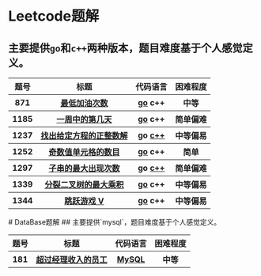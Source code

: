 # Leetcode题解
## 主要提供`go`和`c++`两种版本，题目难度基于个人感觉定义。
   <table>
        <tr>
            <th>题号</th>
            <th>标题</th>
            <th>代码语言</th>
            <th>困难程度</th>
        </tr>
        <tr>
            <th>871</th>
            <th><a href = "https://leetcode-cn.com/classic/problems/minimum-number-of-refueling-stops/description/">最低加油次数</a></th>
            <th><a href="https://github.com/Deep-Coder-zhui/Algorithm_Data-structure/blob/master/leetcode/golang/871.%20%E6%9C%80%E4%BD%8E%E5%8A%A0%E6%B2%B9%E6%AC%A1%E6%95%B0.go">go</a>&nbsp;c++</th>
            <th>中等</th>
        </tr>
           <tr>
            <th>1185</th>
            <th><a href = "https://leetcode-cn.com/classic/problems/day-of-the-week/description/">一周中的第几天</a></th>
            <th><a href="https://github.com/Deep-Coder-zhui/Algorithm_Data-structure/blob/master/leetcode/golang/1185.%20%E4%B8%80%E5%91%A8%E4%B8%AD%E7%9A%84%E7%AC%AC%E5%87%A0%E5%A4%A9.go">go</a>&nbsp;c++</th>
            <th>简单偏难</th>
        </tr>
        <tr>
            <th>1237</th>
            <th><a href = "https://leetcode-cn.com/classic/problems/find-positive-integer-solution-for-a-given-equation/description/">找出给定方程的正整数解</a></th>
            <th>go&nbsp;<a href = "https://github.com/Deep-Coder-zhui/Algorithm_Data-structure/blob/master/leetcode/c%2B%2B/1237.%20%E6%89%BE%E5%87%BA%E7%BB%99%E5%AE%9A%E6%96%B9%E7%A8%8B%E7%9A%84%E6%AD%A3%E6%95%B4%E6%95%B0%E8%A7%A3.cpp">c++</a></th>
            <th>中等偏易</th>
        </tr>
        <tr>
            <th>1252</th>
            <th><a href = "https://leetcode-cn.com/classic/problems/cells-with-odd-values-in-a-matrix/description/">奇数值单元格的数目</a></th>
            <th><a href = "https://github.com/Deep-Coder-zhui/Algorithm_Data-structure/blob/master/leetcode/golang/1252.%20%E5%A5%87%E6%95%B0%E5%80%BC%E5%8D%95%E5%85%83%E6%A0%BC%E7%9A%84%E6%95%B0%E7%9B%AE.go">go</a>&nbsp;c++</th>
            <th>简单</th>
        </tr>
        <tr>
            <th>1297</th>
            <th><a href = "https://leetcode-cn.com/problems/maximum-number-of-occurrences-of-a-substring/">子串的最大出现次数</a></th>
            <th>go&nbsp;<a href = "https://github.com/Deep-Coder-zhui/Algorithm_Data-structure/blob/master/leetcode/c%2B%2B/1297.%20%E5%AD%90%E4%B8%B2%E7%9A%84%E6%9C%80%E5%A4%A7%E5%87%BA%E7%8E%B0%E6%AC%A1%E6%95%B0.cpp">c++</a></th>
            <th>简单偏难</th>
        </tr>
        <tr>
            <th>1339</th>
            <th><a href = "https://leetcode-cn.com/classic/problems/maximum-product-of-splitted-binary-tree/description/">分裂二叉树的最大乘积</a></th>
            <th><a href = "https://github.com/Deep-Coder-zhui/Algorithm_Data-structure/blob/master/leetcode/golang/%E6%A0%91/1339.%20%E5%88%86%E8%A3%82%E4%BA%8C%E5%8F%89%E6%A0%91%E7%9A%84%E6%9C%80%E5%A4%A7%E4%B9%98%E7%A7%AF.go">go</a><a>&nbsp;c++</a></th>
            <th>中等偏易</th>
        </tr>
        <tr>
            <th>1344</th>
            <th><a href = "https://leetcode-cn.com/classic/problems/jump-game-v/description/">跳跃游戏 V</a></th>
            <th><a href = "https://github.com/Deep-Coder-zhui/Algorithm_Data-structure/blob/master/leetcode/golang/%E5%8A%A8%E6%80%81%E8%A7%84%E5%88%92/1344.%20%E8%B7%B3%E8%B7%83%E6%B8%B8%E6%88%8F%20V.go">go</a><a>&nbsp;c++</a></th>
            <th>中等偏易</th>
        </tr>
    </table>
# DataBase题解
## 主要提供`mysql`，题目难度基于个人感觉定义。
   <table>
        <tr>
            <th>题号</th>
            <th>标题</th>
            <th>代码语言</th>
            <th>困难程度</th>
        </tr>
        <tr>
            <th>181</th>
            <th><a href = "https://leetcode-cn.com/classic/problems/employees-earning-more-than-their-managers/description/">超过经理收入的员工</a></th>
            <th><a href="https://github.com/Deep-Coder-zhui/Algorithm_Data-structure/blob/master/leetcode/%E6%95%B0%E6%8D%AE%E5%BA%93/181.%20%E8%B6%85%E8%BF%87%E7%BB%8F%E7%90%86%E6%94%B6%E5%85%A5%E7%9A%84%E5%91%98%E5%B7%A5.sql">MySQL</a></th>
            <th>中等</th>
        </tr>
    </table>
